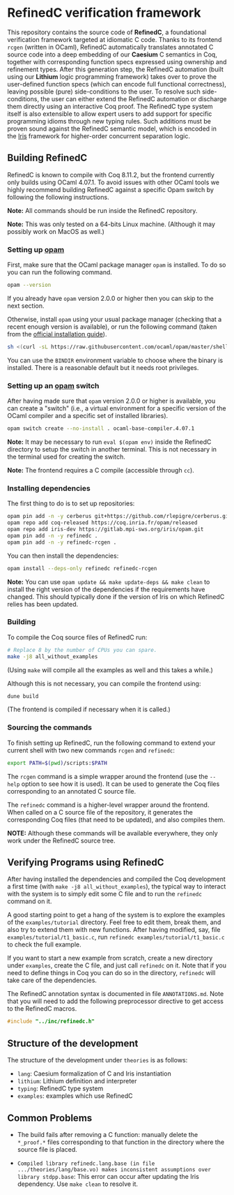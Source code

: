 # RefinedC verification framework

This repository contains the source code of **RefinedC**, a foundational
verification framework targeted at idiomatic C code. Thanks to its frontend
`rcgen` (written in OCaml), RefinedC automatically translates annotated C
source code into a deep embedding of our **Caesium** C semantics in Coq,
together with corresponding function specs expressed using ownership and
refinement types. After this generation step, the RefinedC automation (built
using our **Lithium** logic programming framework) takes over to prove the
user-defined function specs (which can encode full functional correctness),
leaving possible (pure) side-conditions to the user. To resolve such
side-conditions, the user can either extend the RefinedC automation or
discharge them directly using an interactive Coq proof. The RefinedC type
system itself is also extensible to allow expert users to add support for
specific programming idioms through new typing rules. Such additions must be
proven sound against the RefinedC semantic model, which is encoded in the
[Iris](https://gitlab.mpi-sws.org/iris/iris) framework for higher-order
concurrent separation logic.

## Building RefinedC

RefinedC is known to compile with Coq 8.11.2, but the frontend currently only
builds using OCaml 4.07.1. To avoid issues with other OCaml tools we highly
recommend building RefinedC against a specific Opam switch by following the
following instructions.

**Note:** All commands should be run inside the RefinedC repository.

**Note:** This was only tested on a 64-bits Linux machine. (Although it may
possibly work on MacOS as well.)

### Setting up [opam](https://opam.ocaml.org/doc/Install.html)

First, make sure that the OCaml package manager `opam` is installed. To do
so you can run the following command.
```bash
opam --version
```
If you already have `opam` version 2.0.0 or higher then you can skip to the
next section.

Otherwise, install `opam` using your usual package manager (checking that a
recent enough version is available), or run the following command (taken from
the [official installation guide](https://opam.ocaml.org/doc/Install.html)).
```bash
sh <(curl -sL https://raw.githubusercontent.com/ocaml/opam/master/shell/install.sh)
```
You can use the `BINDIR` environment variable to choose where the binary is
installed. There is a reasonable default but it needs root privileges.

### Setting up an [opam](https://opam.ocaml.org) switch

After having made sure that `opam` version 2.0.0 or higher is available, you
can create a "switch" (i.e., a virtual environment for a specific version of
the OCaml compiler and a specific set of installed libraries).
```bash
opam switch create --no-install . ocaml-base-compiler.4.07.1
```

**Note:** It may be necessary to run `eval $(opam env)` inside the RefinedC
directory to setup the switch in another terminal. This is not necessary in
the terminal used for creating the switch.

**Note:** The frontend requires a C compile (accessible through `cc`).

### Installing dependencies

The first thing to do is to set up repositories:
```bash
opam pin add -n -y cerberus git+https://github.com/rlepigre/cerberus.git#da87de09974dd4063c0b50fea7f23420374dd169
opam repo add coq-released https://coq.inria.fr/opam/released
opam repo add iris-dev https://gitlab.mpi-sws.org/iris/opam.git
opam pin add -n -y refinedc .
opam pin add -n -y refinedc-rcgen .
```

You can then install the dependencies:
```bash
opam install --deps-only refinedc refinedc-rcgen
```

**Note:** You can use `opam update && make update-deps && make clean`
to install the right version of the dependencies if the requirements
have changed. This should typically done if the version of Iris on
which RefinedC relies has been updated.

### Building

To compile the Coq source files of RefinedC run:
```bash
# Replace 8 by the number of CPUs you can spare.
make -j8 all_without_examples
```
(Using `make` will compile all the examples as well and this takes a while.)

Although this is not necessary, you can compile the frontend using:
```bash
dune build
```
(The frontend is compiled if necessary when it is called.)

### Sourcing the commands

To finish setting up RefinedC, run the following command to extend your
current shell with two new commands `rcgen` and `refinedc`:
```bash
export PATH=$(pwd)/scripts:$PATH
```
The `rcgen` command is a simple wrapper around the frontend (use the `--help` option
to see how it is used). It can be used to generate the Coq files corresponding
to an annotated C source file.

The `refinedc` command is a higher-level wrapper around the frontend. When
called on a C source file of the repository, it generates the corresponding
Coq files (that need to be updated), and also compiles them.

**NOTE:** Although these commands will be available everywhere, they only
work under the RefinedC source tree.

## Verifying Programs using RefinedC

After having installed the dependencies and compiled the Coq development a
first time (with `make -j8 all_without_examples`), the typical way to interact
with the system is to simply edit some C file and to run the `refinedc`
command on it.

A good starting point to get a hang of the system is to explore the examples
of the `examples/tutorial` directory. Feel free to edit them, break them, and
also try to extend them with new functions. After having modified, say, file
`examples/tutorial/t1_basic.c`, run `refinedc examples/tutorial/t1_basic.c`
to check the full example.

If you want to start a new example from scratch, create a new directory under
`examples`, create the C file, and just call `refinedc` on it. Note that if
you need to define things in Coq you can do so in the directory, `refinedc`
will take care of the dependencies.

The RefinedC annotation syntax is documented in file `ANNOTATIONS.md`. Note
that you will need to add the following preprocessor directive to get access
to the RefinedC macros.
```c
#include "../inc/refinedc.h"
```

## Structure of the development

The structure of the development under `theories` is as follows:

- `lang`: Caesium formalization of C and Iris instantiation
- `lithium`: Lithium definition and interpreter
- `typing`: RefinedC type system
- `examples`: examples which use RefinedC

## Common Problems

- The build fails after removing a C function: manually delete the `*_proof.*`
  files corresponding to that function in the directory where the source file
  is placed.

- `Compiled library refinedc.lang.base (in file .../theories/lang/base.vo) makes inconsistent assumptions over library stdpp.base`: This error can occur after updating the Iris dependency. Use `make clean` to resolve it.
